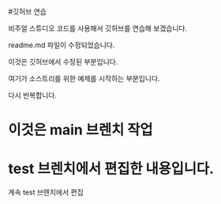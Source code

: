 #깃허브 연습

비주얼 스튜디오 코드를 사용해서 깃허브를 연습해 보겠습니다.

readme.md 파일이 수정되었습니다.

이것은 깃허브에서 수정된 부분입니다.

여기가 소스트리를 위한 예제를 시작하는 부분입니다.

다시 반복합니다.
# 이것은 main 브렌치 작업

# test 브렌치에서 편집한 내용입니다.
계속 test 브렌치에서 편집

